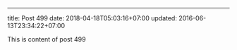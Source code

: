 ---
title: Post 499
date: 2018-04-18T05:03:16+07:00
updated: 2016-06-13T23:34:22+07:00

This is content of post 499
